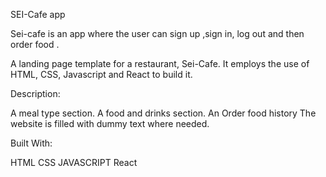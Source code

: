 
SEI-Cafe app

Sei-cafe is an app where the user can sign up ,sign in, log out and then order food .


A landing page template for a restaurant, Sei-Cafe. It employs the use of HTML, CSS, Javascript and React to build it.




Description: 

A meal type section.
A food and drinks section.
An Order food history 
The website is filled with dummy text where needed.



Built With:


HTML
CSS
JAVASCRIPT
React
